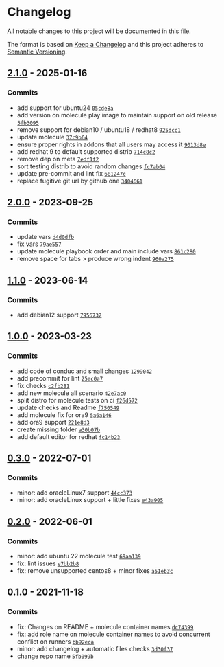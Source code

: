 # Changelog

All notable changes to this project will be documented in this file.

The format is based on [Keep a Changelog](https://keepachangelog.com/en/1.0.0/)
and this project adheres to [Semantic Versioning](https://semver.org/spec/v2.0.0.html).

## [2.1.0](https://github.com/lotusnoir/ansible-apps_vim/compare/2.0.0...2.1.0) - 2025-01-16

### Commits

- add support for ubuntu24 [`05cde8a`](https://github.com/lotusnoir/ansible-apps_vim/commit/05cde8aecb79290bf3dcafc7430053deb747c1d5)
- add version on molecule play image to maintain support on old release [`5fb3095`](https://github.com/lotusnoir/ansible-apps_vim/commit/5fb3095f542257aa0dd923bd8f4b61afdb5052c7)
- remove support for debian10 / ubuntu18 / redhat8 [`925dcc1`](https://github.com/lotusnoir/ansible-apps_vim/commit/925dcc1f6aec8473fd46ce68c86621cb90933496)
- update molecule [`37c9b64`](https://github.com/lotusnoir/ansible-apps_vim/commit/37c9b641b0d980eb5e6741f5b2c6a4c97d904a49)
- ensure proper rights in addons that all users may access it [`9013d8e`](https://github.com/lotusnoir/ansible-apps_vim/commit/9013d8e5b9ec8287fb7396694fa2a6a1737bb4ad)
- add redhat 9 to default supported distrib [`714c8c2`](https://github.com/lotusnoir/ansible-apps_vim/commit/714c8c242554abaeb7e73217268f80e8349277bf)
- remove dep on meta [`7edf1f2`](https://github.com/lotusnoir/ansible-apps_vim/commit/7edf1f26b30d52787b591eafaebd3e4286cab005)
- sort testing distrib to avoid random changes [`fc7ab04`](https://github.com/lotusnoir/ansible-apps_vim/commit/fc7ab04bb3d2c0ded0a8dde36f4f27f91b2070bd)
- update pre-commit and lint fix [`681247c`](https://github.com/lotusnoir/ansible-apps_vim/commit/681247cee9715f067d3f2dffd6f6a2f4f33a510d)
- replace fugitive git url by github one [`3404661`](https://github.com/lotusnoir/ansible-apps_vim/commit/3404661eb167a706148ab2ac791675f59a8c3bef)

## [2.0.0](https://github.com/lotusnoir/ansible-apps_vim/compare/1.1.0...2.0.0) - 2023-09-25

### Commits

- update vars [`d4d0dfb`](https://github.com/lotusnoir/ansible-apps_vim/commit/d4d0dfb572209a478f8a3eff55c54ee41bbea355)
- fix vars [`79ae557`](https://github.com/lotusnoir/ansible-apps_vim/commit/79ae557368a9d213474c916702431f90c30015b6)
- update molecule playbook order and main include vars [`861c280`](https://github.com/lotusnoir/ansible-apps_vim/commit/861c2801004224ccb469f2eb186864882a453a02)
- remove space for tabs &gt; produce wrong indent [`960a275`](https://github.com/lotusnoir/ansible-apps_vim/commit/960a27561db0b46c29747883c8ef4df168bc1897)

## [1.1.0](https://github.com/lotusnoir/ansible-apps_vim/compare/1.0.0...1.1.0) - 2023-06-14

### Commits

- add debian12 support [`7956732`](https://github.com/lotusnoir/ansible-apps_vim/commit/7956732be2a6cbd52a7c04ec6810f7731ee10836)

## [1.0.0](https://github.com/lotusnoir/ansible-apps_vim/compare/0.3.0...1.0.0) - 2023-03-23

### Commits

- add code of conduc and small changes [`1299042`](https://github.com/lotusnoir/ansible-apps_vim/commit/1299042200681c9a12e99dc0a203d5ebb9ddcdb2)
- add precommit for lint [`25ec0a7`](https://github.com/lotusnoir/ansible-apps_vim/commit/25ec0a703c84e820cc87d732041be00b7f49296e)
- fix checks [`c2fb281`](https://github.com/lotusnoir/ansible-apps_vim/commit/c2fb2817b9fc9bba684f17b1e709235bdfc7aaba)
- add new molecule all scenario [`42e7ac0`](https://github.com/lotusnoir/ansible-apps_vim/commit/42e7ac004220959648d16efa02eb340908697910)
- split distro for molecule tests on ci [`f26d572`](https://github.com/lotusnoir/ansible-apps_vim/commit/f26d5725378e87a2b2eb27c3ea573d109c29df13)
- update checks and Readme [`f750549`](https://github.com/lotusnoir/ansible-apps_vim/commit/f7505498006f3dd65675e8f8f636ec8b4c2aef75)
- add molecule fix for ora9 [`5a6a146`](https://github.com/lotusnoir/ansible-apps_vim/commit/5a6a146fc73641ada80f3d11e837ab602d305e27)
- add ora9 support [`221e8d3`](https://github.com/lotusnoir/ansible-apps_vim/commit/221e8d318b428343a10c96541f743ac1e507f257)
- create missing folder [`a30b07b`](https://github.com/lotusnoir/ansible-apps_vim/commit/a30b07b8b7f2c1d84fc80ec7991482c2ad4dd47c)
- add default editor for redhat [`fc14b23`](https://github.com/lotusnoir/ansible-apps_vim/commit/fc14b238f634659decfc5346dd1bf63bc3a58d46)

## [0.3.0](https://github.com/lotusnoir/ansible-apps_vim/compare/0.2.0...0.3.0) - 2022-07-01

### Commits

- minor: add oracleLinux7 support [`44cc373`](https://github.com/lotusnoir/ansible-apps_vim/commit/44cc373b1aa127327e88316717e124a6c0042a45)
- minor: add oracleLinux support + little fixes [`e43a905`](https://github.com/lotusnoir/ansible-apps_vim/commit/e43a9052a951ff34b1b675f7095168e6cd8c98d8)

## [0.2.0](https://github.com/lotusnoir/ansible-apps_vim/compare/0.1.0...0.2.0) - 2022-06-01

### Commits

- minor: add ubuntu 22 molecule test [`69aa139`](https://github.com/lotusnoir/ansible-apps_vim/commit/69aa139c937347adbf312e0483d8a526f45a25df)
- fix: lint issues [`e7bb2b8`](https://github.com/lotusnoir/ansible-apps_vim/commit/e7bb2b8ad333fa66f3b316c40d077a206f41e628)
- fix: remove unsupported centos8 + minor fixes [`a51eb3c`](https://github.com/lotusnoir/ansible-apps_vim/commit/a51eb3c0b69b2e4f2d0fcf8a5c6428726e851758)

## 0.1.0 - 2021-11-18

### Commits

- fix: Changes on README + molecule container names [`dc74399`](https://github.com/lotusnoir/ansible-apps_vim/commit/dc7439999fa7171cc2a87201dfdd6a7c3c23a5e6)
- fix: add role name on molecule container names to avoid concurrent conflict on runners [`bb92eca`](https://github.com/lotusnoir/ansible-apps_vim/commit/bb92eca43a05e61ceb11af0b24d61ebcf46bbb04)
- minor: add changelog + automatic files checks [`3d30f37`](https://github.com/lotusnoir/ansible-apps_vim/commit/3d30f3788b5e36f107e325b030120ecd4b37e1e6)
- change repo name [`5fb099b`](https://github.com/lotusnoir/ansible-apps_vim/commit/5fb099bde91a6d46d41e141a2936e368fab2e92c)

